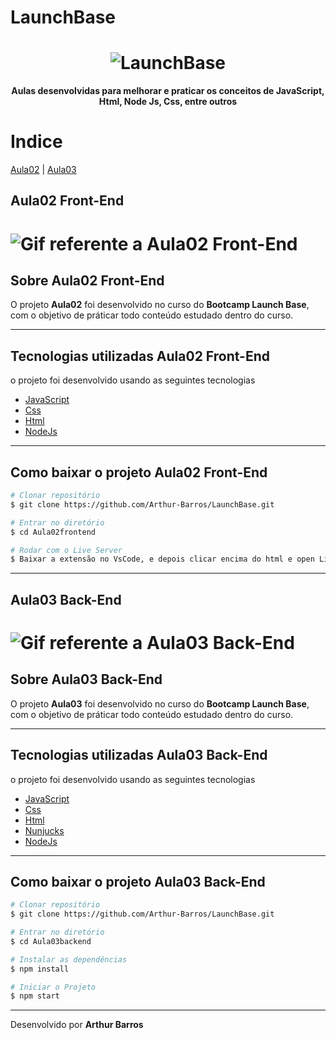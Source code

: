 # LaunchBase
<h1 align="center">
  <img src="https://camo.githubusercontent.com/268b1344409fac98c4eeda520482b6910c4ddcba/68747470733a2f2f73746f726167652e676f6f676c65617069732e636f6d2f676f6c64656e2d77696e642f626f6f7463616d702d6c61756e6368626173652f6c6f676f2e706e67" alt="LaunchBase">
</h1>

**<p align="center">Aulas desenvolvidas para melhorar e praticar os conceitos de JavaScript, Html, Node Js, Css, entre outros</p>**

# Indice
[Aula02](#aula02-front-end) | [Aula03](#aula03-back-end)

## Aula02 Front-End
<h1>
  <img src="https://ik.imagekit.io/xlj9cejf8v/iniciofrontend_iag00lu3Z.gif" alt="Gif referente a Aula02 Front-End">
</h1>

## Sobre Aula02 Front-End

O projeto **Aula02** foi desenvolvido no curso do **Bootcamp Launch Base**, com o objetivo de práticar todo conteúdo estudado dentro do curso. 

---

## Tecnologias utilizadas Aula02 Front-End

o projeto foi desenvolvido usando as seguintes tecnologias

- [JavaScript](https://developer.mozilla.org/pt-BR/docs/Web/JavaScript)
- [Css](https://www.w3schools.com/Css/)
- [Html](https://www.w3schools.com/html/)
- [NodeJs](https://nodejs.org/en/)

---

## Como baixar o projeto Aula02 Front-End

```bash
# Clonar repositório
$ git clone https://github.com/Arthur-Barros/LaunchBase.git

# Entrar no diretório
$ cd Aula02frontend

# Rodar com o Live Server
$ Baixar a extensão no VsCode, e depois clicar encima do html e open Live Sever, por padrão é a localhost:5000.

```
---

## Aula03 **Back-End**
<h1>
  <img src="https://ik.imagekit.io/xlj9cejf8v/iniciobackend_anhWjsxdb.gif" alt="Gif referente a Aula03 Back-End">
</h1>

## Sobre Aula03 **Back-End**

O projeto **Aula03** foi desenvolvido no curso do **Bootcamp Launch Base**, com o objetivo de práticar todo conteúdo estudado dentro do curso. 

---

## Tecnologias utilizadas Aula03 **Back-End**

o projeto foi desenvolvido usando as seguintes tecnologias

- [JavaScript](https://developer.mozilla.org/pt-BR/docs/Web/JavaScript)
- [Css](https://www.w3schools.com/Css/)
- [Html](https://www.w3schools.com/html/)
- [Nunjucks](https://mozilla.github.io/nunjucks/)
- [NodeJs](https://nodejs.org/en/)

---

## Como baixar o projeto Aula03 **Back-End**

```bash
# Clonar repositório
$ git clone https://github.com/Arthur-Barros/LaunchBase.git

# Entrar no diretório
$ cd Aula03backend

# Instalar as dependências
$ npm install

# Iniciar o Projeto
$ npm start

```
---

Desenvolvido por **Arthur Barros**
